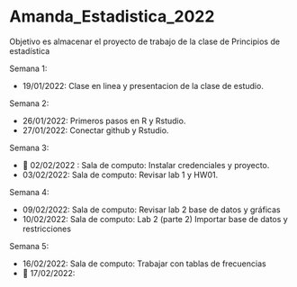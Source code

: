 # Amanda_Estadistica_2022
Objetivo es almacenar el proyecto de trabajo de la clase de Principios de estadística

Semana 1:
+ 19/01/2022: Clase en linea y presentacion de la clase de estudio. 

Semana 2: 
+ 26/01/2022: Primeros pasos en R y Rstudio.
+ 27/01/2022: Conectar github y Rstudio.

Semana 3:
+ :dart: 02/02/2022 : Sala de computo: Instalar credenciales y proyecto.
+ 03/02/2022: Sala de computo: Revisar lab 1 y HW01.

Semana 4:
+ 09/02/2022: Sala de computo: Revisar lab 2 base de datos y gráficas
+ 10/02/2022: Sala de computo: Lab 2 (parte 2) Importar base de datos y restricciones

Semana 5:
+ 16/02/2022: Sala de computo: Trabajar con tablas de frecuencias 
+ :round_pushpin: 17/02/2022: 